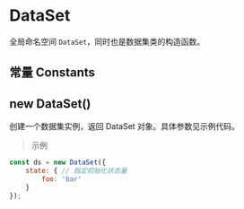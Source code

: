 <!--
index: 9
title: DataSet
resource:
  jsFiles:
    - ${url.g2}
    - ${url.dataSet}
-->

# DataSet

全局命名空间 `DataSet`，同时也是数据集类的构造函数。

## 常量 Constants



## new DataSet()

创建一个数据集实例，返回 DataSet 对象。具体参数见示例代码。

> 示例

```js
const ds = new DataSet({
    state: { // 指定初始化状态量
        foo: 'bar'
    }
});
```


